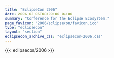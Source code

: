 ```yaml
---
title: "EclipseCon 2006"
date: 2006-03-05T08:00:00-04:00
summary: "Conference for the Eclipse Ecosystem."
page_favicon: "2006/eclipsecon/favicon.ico"
type: "eclipsecon"
layout: "section"
eclipsecon_archive_css: "eclipsecon-2006.css"
---
```


{{< eclipsecon/2006 >}}